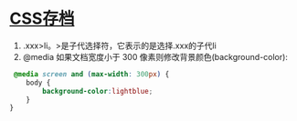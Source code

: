 # [CSS存档](https://github.com/yihong0618/gitblog/issues/21)

1. .xxx>li。>是子代选择符，它表示的是选择.xxx的子代li
2. @media 如果文档宽度小于 300 像素则修改背景颜色(background-color):
```css
 @media screen and (max-width: 300px) {
    body {
        background-color:lightblue;
    }
}
```
